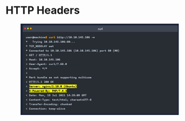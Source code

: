 # HTTP Headers

<figure><img src="../../../../../../.gitbook/assets/image (1) (1).png" alt=""><figcaption></figcaption></figure>
